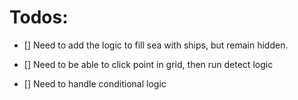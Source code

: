 # Todos:

- [] Need to add the logic to fill sea with ships, but remain hidden.

- [] Need to be able to click point in grid, then run detect logic

- [] Need to handle conditional logic
